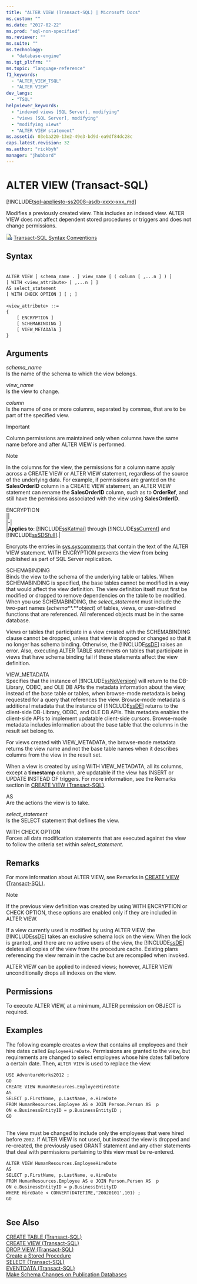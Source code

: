 ```yaml
---
title: "ALTER VIEW (Transact-SQL) | Microsoft Docs"
ms.custom: ""
ms.date: "2017-02-22"
ms.prod: "sql-non-specified"
ms.reviewer: ""
ms.suite: ""
ms.technology: 
  - "database-engine"
ms.tgt_pltfrm: ""
ms.topic: "language-reference"
f1_keywords: 
  - "ALTER_VIEW_TSQL"
  - "ALTER VIEW"
dev_langs: 
  - "TSQL"
helpviewer_keywords: 
  - "indexed views [SQL Server], modifying"
  - "views [SQL Server], modifying"
  - "modifying views"
  - "ALTER VIEW statement"
ms.assetid: 03eba220-13e2-49e3-bd9d-ea9df84dc28c
caps.latest.revision: 32
ms.author: "rickbyh"
manager: "jhubbard"
---
```

# ALTER VIEW (Transact-SQL)
[!INCLUDE[tsql-appliesto-ss2008-asdb-xxxx-xxx_md](../../relational-databases/import-export/includes/tsql-appliesto-ss2008-asdb-xxxx-xxx-md.md)]

  Modifies a previously created view. This includes an indexed view. ALTER VIEW does not affect dependent stored procedures or triggers and does not change permissions.  
  
 ![Topic link icon](../../database-engine/configure/windows/media/topic-link.gif "Topic link icon") [Transact-SQL Syntax Conventions](../Topic/Transact-SQL%20Syntax%20Conventions%20\(Transact-SQL\).md)  
  
## Syntax  
  
```  
  
ALTER VIEW [ schema_name . ] view_name [ ( column [ ,...n ] ) ]   
[ WITH <view_attribute> [ ,...n ] ]   
AS select_statement   
[ WITH CHECK OPTION ] [ ; ]  
  
<view_attribute> ::=   
{   
    [ ENCRYPTION ]  
    [ SCHEMABINDING ]  
    [ VIEW_METADATA ]       
}   
```  
  
## Arguments  
 *schema_name*  
 Is the name of the schema to which the view belongs.  
  
 *view_name*  
 Is the view to change.  
  
 *column*  
 Is the name of one or more columns, separated by commas, that are to be part of the specified view.  
  
> [!IMPORTANT]  
>  Column permissions are maintained only when columns have the same name before and after ALTER VIEW is performed.  
  
> [!NOTE]  
>  In the columns for the view, the permissions for a column name apply across a CREATE VIEW or ALTER VIEW statement, regardless of the source of the underlying data. For example, if permissions are granted on the **SalesOrderID** column in a CREATE VIEW statement, an ALTER VIEW statement can rename the **SalesOrderID** column, such as to **OrderRef**, and still have the permissions associated with the view using **SalesOrderID**.  
  
 ENCRYPTION  
 ||  
|-|  
|**Applies to**: [!INCLUDE[ssKatmai](../../analysis-services/data-mining/includes/sskatmai-md.md)] through [!INCLUDE[ssCurrent](../../advanced-analytics/r-services/includes/sscurrent-md.md)] and [!INCLUDE[ssSDSfull](../../analysis-services/multidimensional-models/includes/sssdsfull-md.md)].|  
  
 Encrypts the entries in [sys.syscomments](../../relational-databases/system-compatibility-views/sys.syscomments-transact-sql.md) that contain the text of the ALTER VIEW statement. WITH ENCRYPTION prevents the view from being published as part of SQL Server replication.  
  
 SCHEMABINDING  
 Binds the view to the schema of the underlying table or tables. When SCHEMABINDING is specified, the base tables cannot be modified in a way that would affect the view definition. The view definition itself must first be modified or dropped to remove dependencies on the table to be modified. When you use SCHEMABINDING, the *select_statement* must include the two-part names (*schema***.***object*) of tables, views, or user-defined functions that are referenced. All referenced objects must be in the same database.  
  
 Views or tables that participate in a view created with the SCHEMABINDING clause cannot be dropped, unless that view is dropped or changed so that it no longer has schema binding. Otherwise, the [!INCLUDE[ssDE](../../analysis-services/instances/install/windows/includes/ssde-md.md)] raises an error. Also, executing ALTER TABLE statements on tables that participate in views that have schema binding fail if these statements affect the view definition.  
  
 VIEW_METADATA  
 Specifies that the instance of [!INCLUDE[ssNoVersion](../../advanced-analytics/r-services/includes/ssnoversion-md.md)] will return to the DB-Library, ODBC, and OLE DB APIs the metadata information about the view, instead of the base table or tables, when browse-mode metadata is being requested for a query that references the view. Browse-mode metadata is additional metadata that the instance of [!INCLUDE[ssDE](../../analysis-services/instances/install/windows/includes/ssde-md.md)] returns to the client-side DB-Library, ODBC, and OLE DB APIs. This metadata enables the client-side APIs to implement updatable client-side cursors. Browse-mode metadata includes information about the base table that the columns in the result set belong to.  
  
 For views created with VIEW_METADATA, the browse-mode metadata returns the view name and not the base table names when it describes columns from the view in the result set.  
  
 When a view is created by using WITH VIEW_METADATA, all its columns, except a **timestamp** column, are updatable if the view has INSERT or UPDATE INSTEAD OF triggers. For more information, see the Remarks section in [CREATE VIEW &#40;Transact-SQL&#41;](../../t-sql/statements/create-view-transact-sql.md).  
  
 AS  
 Are the actions the view is to take.  
  
 *select_statement*  
 Is the SELECT statement that defines the view.  
  
 WITH CHECK OPTION  
 Forces all data modification statements that are executed against the view to follow the criteria set within *select_statement*.  
  
## Remarks  
 For more information about ALTER VIEW, see Remarks in [CREATE VIEW &#40;Transact-SQL&#41;](../../t-sql/statements/create-view-transact-sql.md).  
  
> [!NOTE]  
>  If the previous view definition was created by using WITH ENCRYPTION or CHECK OPTION, these options are enabled only if they are included in ALTER VIEW.  
  
 If a view currently used is modified by using ALTER VIEW, the [!INCLUDE[ssDE](../../analysis-services/instances/install/windows/includes/ssde-md.md)] takes an exclusive schema lock on the view. When the lock is granted, and there are no active users of the view, the [!INCLUDE[ssDE](../../analysis-services/instances/install/windows/includes/ssde-md.md)] deletes all copies of the view from the procedure cache. Existing plans referencing the view remain in the cache but are recompiled when invoked.  
  
 ALTER VIEW can be applied to indexed views; however, ALTER VIEW unconditionally drops all indexes on the view.  
  
## Permissions  
 To execute ALTER VIEW, at a minimum, ALTER permission on OBJECT is required.  
  
## Examples  
 The following example creates a view that contains all employees and their hire dates called `EmployeeHireDate`. Permissions are granted to the view, but requirements are changed to select employees whose hire dates fall before a certain date. Then, `ALTER VIEW` is used to replace the view.  
  
```  
USE AdventureWorks2012 ;  
GO  
CREATE VIEW HumanResources.EmployeeHireDate  
AS  
SELECT p.FirstName, p.LastName, e.HireDate  
FROM HumanResources.Employee AS e JOIN Person.Person AS  p  
ON e.BusinessEntityID = p.BusinessEntityID ;  
GO  
  
```  
  
 The view must be changed to include only the employees that were hired before `2002`. If ALTER VIEW is not used, but instead the view is dropped and re-created, the previously used GRANT statement and any other statements that deal with permissions pertaining to this view must be re-entered.  
  
```  
ALTER VIEW HumanResources.EmployeeHireDate  
AS  
SELECT p.FirstName, p.LastName, e.HireDate  
FROM HumanResources.Employee AS e JOIN Person.Person AS  p  
ON e.BusinessEntityID = p.BusinessEntityID  
WHERE HireDate < CONVERT(DATETIME,'20020101',101) ;  
GO  
  
```  
  
## See Also  
 [CREATE TABLE &#40;Transact-SQL&#41;](../../t-sql/statements/create-table-transact-sql.md)   
 [CREATE VIEW &#40;Transact-SQL&#41;](../../t-sql/statements/create-view-transact-sql.md)   
 [DROP VIEW &#40;Transact-SQL&#41;](../../t-sql/statements/drop-view-transact-sql.md)   
 [Create a Stored Procedure](../../relational-databases/stored-procedures/create-a-stored-procedure.md)   
 [SELECT &#40;Transact-SQL&#41;](../../t-sql/queries/select-transact-sql.md)   
 [EVENTDATA &#40;Transact-SQL&#41;](../../t-sql/functions/eventdata-transact-sql.md)   
 [Make Schema Changes on Publication Databases](../../relational-databases/replication/publish/make-schema-changes-on-publication-databases.md)  
  
  